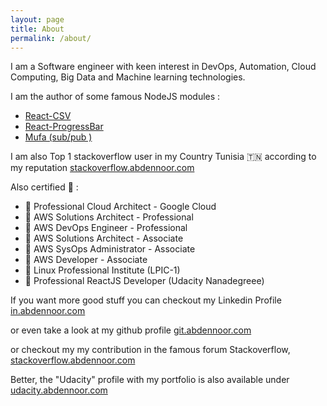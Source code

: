 ```yaml
---
layout: page
title: About
permalink: /about/
---
```


I am a Software engineer with keen interest in DevOps, Automation, Cloud Computing, Big Data and Machine learning technologies.

I am the author of some famous NodeJS modules :

- [React-CSV](https://www.npmjs.com/package/react-csv)
- [React-ProgressBar](https://www.npmjs.com/package/react-progressbar)
- [Mufa (sub/pub )](https://www.npmjs.com/package/mufa)

I am also Top 1 stackoverflow user in my Country Tunisia 🇹🇳 according to my reputation [stackoverflow.abdennoor.com](http://stackoverflow.abdennoor.com)


Also certified 🥇 :

- 🥇 Professional Cloud Architect - Google Cloud
- 🥇 AWS Solutions Architect - Professional
- 🥇 AWS DevOps Engineer - Professional
- 🏅 AWS Solutions Architect - Associate
- 🏅 AWS SysOps Administrator - Associate
- 🏅 AWS Developer - Associate
- 🏅 Linux Professional Institute (LPIC-1)
- 🏅 Professional ReactJS Developer (Udacity Nanadegreee)


If you want more good stuff you can checkout my Linkedin Profile [in.abdennoor.com](http://in.abdennoor.com)

or even take a look at my github profile [git.abdennoor.com](http://git.abdennoor.com)

or checkout my  my contribution in the famous forum Stackoverflow, [stackoverflow.abdennoor.com](http://stackoverflow.abdennoor.com)

Better, the "Udacity" profile with my portfolio is also available under [udacity.abdennoor.com](http://udacity.abdennoor.com)
